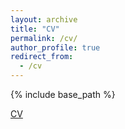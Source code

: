 ```yaml
---
layout: archive
title: "CV"
permalink: /cv/
author_profile: true
redirect_from:
  - /cv
---
```


{% include base_path %}

[CV](https://github.com/MireiaVallescolomer/MireiaVallescolomer.github.io/blob/master/_pages/ecv_MVC_July2022.pdf)

